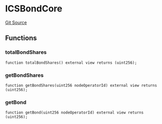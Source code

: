 # ICSBondCore

[Git Source](https://github.com/lidofinance/community-staking-module/blob/8ce9441dce1001c93d75d065f051013ad5908976/src/interfaces/ICSBondCore.sol)

## Functions

### totalBondShares

```solidity
function totalBondShares() external view returns (uint256);
```

### getBondShares

```solidity
function getBondShares(uint256 nodeOperatorId) external view returns (uint256);
```

### getBond

```solidity
function getBond(uint256 nodeOperatorId) external view returns (uint256);
```
